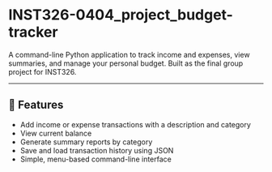 # INST326-0404_project_budget-tracker


A command-line Python application to track income and expenses, view summaries, and manage your personal budget. Built as the final group project for INST326.

---

## 📌 Features

- Add income or expense transactions with a description and category
- View current balance
- Generate summary reports by category
- Save and load transaction history using JSON
- Simple, menu-based command-line interface
